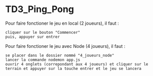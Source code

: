 # TD3_Ping_Pong

Pour faire fonctioner le jeu en local (2 joueurs), il faut :

    cliquer sur le bouton "Commencer" 
    puis, appuyer sur entrer

Pour faire fonctioner le jeu avec Node (4 joueurs), il faut :

    se placer dans le dossier nommé "4_joueurs_node"
    lancer la commande nodemon app.js
    ouvrir 4 onglets (correpondant aux 4 joueurs) et cliquer sur le terrain et appuyer sur la touche entrer et le jeu se lancera 

